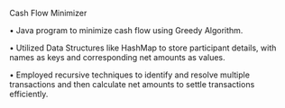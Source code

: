 Cash Flow Minimizer

•	Java program to minimize cash flow using Greedy Algorithm.

•	Utilized Data Structures like HashMap to store participant details, with names as keys and corresponding net amounts as values.

•	Employed recursive techniques to identify and resolve multiple transactions and then calculate net amounts to settle transactions efficiently.
